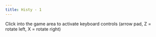 ```yaml
---
title: Histy - 1
---
```

<AssetLoader />

Click into the game area to activate keyboard controls (arrow pad, Z = rotate left, X = rotate right)
<ClientOnly><GameSlides :jsonFileToLoad="'histy_1.json'" :useRandomSeed="false" :useManualData="false"></GameSlides></ClientOnly>